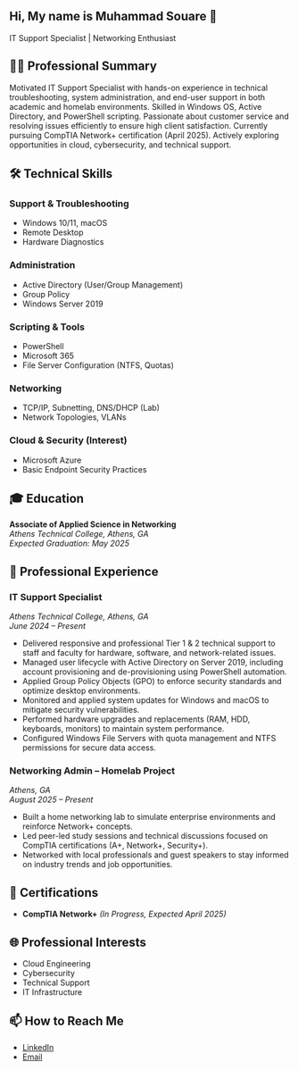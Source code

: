 ## Hi, My name is Muhammad Souare 👋

 
  IT Support Specialist | Networking Enthusiast
</h1>

<!-- Professional Summary -->
## 👨‍💻 Professional Summary
<p>
  Motivated IT Support Specialist with hands-on experience in technical troubleshooting, system administration, and end-user support in both academic and homelab environments. Skilled in Windows OS, Active Directory, and PowerShell scripting. Passionate about customer service and resolving issues efficiently to ensure high client satisfaction. Currently pursuing CompTIA Network+ certification (April 2025). Actively exploring opportunities in cloud, cybersecurity, and technical support.
</p>

<!-- Technical Skills -->
## 🛠️ Technical Skills
### Support & Troubleshooting
- Windows 10/11, macOS
- Remote Desktop
- Hardware Diagnostics

### Administration
- Active Directory (User/Group Management)
- Group Policy
- Windows Server 2019

### Scripting & Tools
- PowerShell
- Microsoft 365
- File Server Configuration (NTFS, Quotas)

### Networking
- TCP/IP, Subnetting, DNS/DHCP (Lab)
- Network Topologies, VLANs

### Cloud & Security (Interest)
- Microsoft Azure
- Basic Endpoint Security Practices

<!-- Education -->
## 🎓 Education
**Associate of Applied Science in Networking**  
*Athens Technical College, Athens, GA*  
*Expected Graduation: May 2025*

<!-- Professional Experience -->
## 💼 Professional Experience
### IT Support Specialist
*Athens Technical College, Athens, GA*  
*June 2024 – Present*
- Delivered responsive and professional Tier 1 & 2 technical support to staff and faculty for hardware, software, and network-related issues.
- Managed user lifecycle with Active Directory on Server 2019, including account provisioning and de-provisioning using PowerShell automation.
- Applied Group Policy Objects (GPO) to enforce security standards and optimize desktop environments.
- Monitored and applied system updates for Windows and macOS to mitigate security vulnerabilities.
- Performed hardware upgrades and replacements (RAM, HDD, keyboards, monitors) to maintain system performance.
- Configured Windows File Servers with quota management and NTFS permissions for secure data access.

### Networking Admin – Homelab Project
*Athens, GA*  
*August 2025 – Present*
- Built a home networking lab to simulate enterprise environments and reinforce Network+ concepts.
- Led peer-led study sessions and technical discussions focused on CompTIA certifications (A+, Network+, Security+).
- Networked with local professionals and guest speakers to stay informed on industry trends and job opportunities.

<!-- Certifications -->
## 📜 Certifications
- **CompTIA Network+** *(In Progress, Expected April 2025)*

<!-- Professional Interests -->
## 🌐 Professional Interests
- Cloud Engineering
- Cybersecurity
- Technical Support
- IT Infrastructure

<!-- Contact Information -->
## 📫 How to Reach Me
- [LinkedIn](https://www.linkedin.com/in/muhammad-souare-3baaa7352/)
- [Email](mailto:samassidu78@gmail.com)
